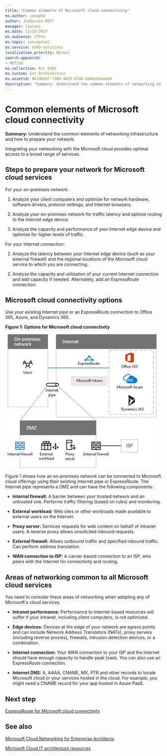 ```yaml
---
title: "Common elements of Microsoft cloud connectivity"
ms.author: josephd
author: JoeDavies-MSFT
manager: laurawi
ms.date: 12/15/2017
ms.audience: ITPro
ms.topic: conceptual
ms.service: o365-solutions
localization_priority: Normal
search.appverid:
- MET150
ms.collection: Ent_O365
ms.custom: Ent_Architecture
ms.assetid: 061d4507-7360-4029-8f4b-3d4bc6b4ade0
description: "Summary: Understand the common elements of networking infrastructure and how to prepare your network."
---
```


# Common elements of Microsoft cloud connectivity

 **Summary:** Understand the common elements of networking infrastructure and how to prepare your network.
  
Integrating your networking with the Microsoft cloud provides optimal access to a broad range of services.
  
## Steps to prepare your network for Microsoft cloud services
<a name="steps"> </a>

For your on-premises network:
  
1. Analyze your client computers and optimize for network hardware, software drivers, protocol settings, and Internet browsers.
    
2. Analyze your on-premises network for traffic latency and optimal routing to the Internet edge device.
    
3. Analyze the capacity and performance of your Internet edge device and optimize for higher levels of traffic.
    
For your Internet connection:
  
1. Analyze the latency between your Internet edge device (such as your external firewall) and the regional locations of the Microsoft cloud service to which you are connecting.
    
2. Analyze the capacity and utilization of your current Internet connection and add capacity if needed. Alternately, add an ExpressRoute connection.
    
## Microsoft cloud connectivity options
<a name="steps"> </a>

Use your existing Internet pipe or an ExpressRoute connection to Office 365, Azure, and Dynamics 365.
  
**Figure 1: Options for Microsoft cloud connectivity**

![Figure 1:  Options for Microsoft cloud connectivity](media/Network_Poster/CommonElements.png)

  
Figure 1 shows how an on-premises network can be connected to Microsoft cloud offerings using their existing Internet pipe or ExpressRoute. The Internet pipe represents a DMZ and can have the following components:
  
- **Internal firewall:** A barrier between your trusted network and an untrusted one. Performs traffic filtering (based on rules) and monitoring.
    
- **External workload:** Web sites or other workloads made available to external users on the Internet.
    
- **Proxy server:** Services requests for web content on behalf of intranet users. A reverse proxy allows unsolicited inbound requests.
    
- **External firewall:** Allows outbound traffic and specified inbound traffic. Can perform address translation.
    
- **WAN connection to ISP:** A carrier-based connection to an ISP, who peers with the Internet for connectivity and routing.
    
## Areas of networking common to all Microsoft cloud services
<a name="steps"> </a>

You need to consider these areas of networking when adopting any of Microsoft's cloud services.
  
- **Intranet performance:** Performance to Internet-based resources will suffer if your intranet, including client computers, is not optimized.
    
- **Edge devices:** Devices at the edge of your network are egress points and can include Network Address Translators (NATs), proxy servers (including reverse proxies), firewalls, intrusion detection devices, or a combination.
    
- **Internet connection:** Your WAN connection to your ISP and the Internet should have enough capacity to handle peak loads. You can also use an ExpressRoute connection.
    
- **Internet DNS:** A, AAAA, CNAME, MX, PTR and other records to locate Microsoft cloud or your services hosted in the cloud. For example, you might need a CNAME record for your app hosted in Azure PaaS.
    

## Next step

[ExpressRoute for Microsoft cloud connectivity](expressroute-for-microsoft-cloud-connectivity.md)

## See also

<a name="steps"> </a>

[Microsoft Cloud Networking for Enterprise Architects](microsoft-cloud-networking-for-enterprise-architects.md)
  
[Microsoft Cloud IT architecture resources](microsoft-cloud-it-architecture-resources.md)



